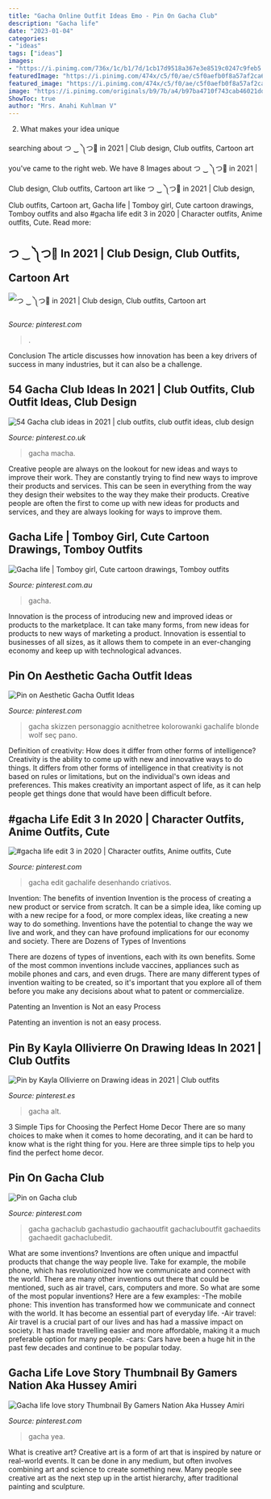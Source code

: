 ```yaml
---
title: "Gacha Online Outfit Ideas Emo - Pin On Gacha Club"
description: "Gacha life"
date: "2023-01-04"
categories:
- "ideas"
tags: ["ideas"]
images:
- "https://i.pinimg.com/736x/1c/b1/7d/1cb17d9518a367e3e8519c0247c9feb5.jpg"
featuredImage: "https://i.pinimg.com/474x/c5/f0/ae/c5f0aefb0f8a57af2ca6123c09b63b50.jpg"
featured_image: "https://i.pinimg.com/474x/c5/f0/ae/c5f0aefb0f8a57af2ca6123c09b63b50.jpg"
image: "https://i.pinimg.com/originals/b9/7b/a4/b97ba4710f743cab46021dd82507ca1f.jpg"
ShowToc: true
author: "Mrs. Anahi Kuhlman V"
---
```



2. What makes your idea unique 

	

		
searching about つ ‿ ༽つ🔪 in 2021 | Club design, Club outfits, Cartoon art you've came to the right web. We have 8 Images about つ ‿ ༽つ🔪 in 2021 | Club design, Club outfits, Cartoon art like つ ‿ ༽つ🔪 in 2021 | Club design, Club outfits, Cartoon art, Gacha life | Tomboy girl, Cute cartoon drawings, Tomboy outfits and also #gacha life edit 3 in 2020 | Character outfits, Anime outfits, Cute. Read more:
		
    
## つ ‿ ༽つ🔪 In 2021 | Club Design, Club Outfits, Cartoon Art

<img loading=lazy src="https://i.pinimg.com/736x/5a/cc/45/5acc45534e6171633b3fa71b628225c6.jpg" onerror="this.onerror=null;this.src='https://tse3.mm.bing.net/th?id=OIP._0x2g4XoUI-_bLcaEB7_LwHaL_&amp;pid=15.1';" alt="つ ‿ ༽つ🔪 in 2021 | Club design, Club outfits, Cartoon art">

_Source: pinterest.com_

>. 

	

Conclusion
The article discusses how innovation has been a key drivers of success in many industries, but it can also be a challenge.

    
## 54 Gacha Club Ideas In 2021 | Club Outfits, Club Outfit Ideas, Club Design

<img loading=lazy src="https://i.pinimg.com/474x/c5/f0/ae/c5f0aefb0f8a57af2ca6123c09b63b50.jpg" onerror="this.onerror=null;this.src='https://tse4.mm.bing.net/th?id=OIP.KnCcN3BR-DnaQlK5K99cFAAAAA&amp;pid=15.1';" alt="54 Gacha club ideas in 2021 | club outfits, club outfit ideas, club design">

_Source: pinterest.co.uk_

>gacha macha. 

	

Creative people are always on the lookout for new ideas and ways to improve their work. They are constantly trying to find new ways to improve their products and services. This can be seen in everything from the way they design their websites to the way they make their products. Creative people are often the first to come up with new ideas for products and services, and they are always looking for ways to improve them.

    
## Gacha Life | Tomboy Girl, Cute Cartoon Drawings, Tomboy Outfits

<img loading=lazy src="https://i.pinimg.com/736x/43/b5/c7/43b5c72b405c770b931cac39652d77d4.jpg" onerror="this.onerror=null;this.src='https://tse4.mm.bing.net/th?id=OIP.2UIgFVw93wVhqyDMZQO5WgHaEK&amp;pid=15.1';" alt="Gacha life | Tomboy girl, Cute cartoon drawings, Tomboy outfits">

_Source: pinterest.com.au_

>gacha. 

	

Innovation is the process of introducing new and improved ideas or products to the marketplace. It can take many forms, from new ideas for products to new ways of marketing a product. Innovation is essential to businesses of all sizes, as it allows them to compete in an ever-changing economy and keep up with technological advances.

    
## Pin On Aesthetic Gacha Outfit Ideas

<img loading=lazy src="https://i.pinimg.com/originals/b9/7b/a4/b97ba4710f743cab46021dd82507ca1f.jpg" onerror="this.onerror=null;this.src='https://tse3.mm.bing.net/th?id=OIP.ZqgSwP9DDqeFzG_5KCPWDgHaHa&amp;pid=15.1';" alt="Pin on Aesthetic Gacha Outfit Ideas">

_Source: pinterest.com_

>gacha skizzen personaggio acnithetree kolorowanki gachalife blonde wolf seç pano. 

	

Definition of creativity: How does it differ from other forms of intelligence?
Creativity is the ability to come up with new and innovative ways to do things. It differs from other forms of intelligence in that creativity is not based on rules or limitations, but on the individual's own ideas and preferences. This makes creativity an important aspect of life, as it can help people get things done that would have been difficult before.

    
## #gacha Life Edit 3 In 2020 | Character Outfits, Anime Outfits, Cute

<img loading=lazy src="https://i.pinimg.com/736x/d3/7a/05/d37a053c340646a24555cdd3520b42fc.jpg" onerror="this.onerror=null;this.src='https://tse4.mm.bing.net/th?id=OIP.EY0h9-5KfPZIMbamqnlrpAHaHa&amp;pid=15.1';" alt="#gacha life edit 3 in 2020 | Character outfits, Anime outfits, Cute">

_Source: pinterest.com_

>gacha edit gachalife desenhando criativos. 

	

Invention: The benefits of invention
Invention is the process of creating a new product or service from scratch. It can be a simple idea, like coming up with a new recipe for a food, or more complex ideas, like creating a new way to do something. Inventions have the potential to change the way we live and work, and they can have profound implications for our economy and society.
There are Dozens of Types of Inventions

There are dozens of types of inventions, each with its own benefits. Some of the most common inventions include vaccines, appliances such as mobile phones and cars, and even drugs. There are many different types of invention waiting to be created, so it's important that you explore all of them before you make any decisions about what to patent or commercialize.

Patenting an Invention is Not an easy Process

Patenting an invention is not an easy process.

    
## Pin By Kayla Ollivierre On Drawing Ideas In 2021 | Club Outfits

<img loading=lazy src="https://i.pinimg.com/736x/1c/b1/7d/1cb17d9518a367e3e8519c0247c9feb5.jpg" onerror="this.onerror=null;this.src='https://tse4.mm.bing.net/th?id=OIP.TOEBUil6b16zZe6MPHrnxQHaHR&amp;pid=15.1';" alt="Pin by Kayla Ollivierre on Drawing ideas in 2021 | Club outfits">

_Source: pinterest.es_

>gacha alt. 

	

3 Simple Tips for Choosing the Perfect Home Decor
There are so many choices to make when it comes to home decorating, and it can be hard to know what is the right thing for you. Here are three simple tips to help you find the perfect home decor.

    
## Pin On Gacha Club

<img loading=lazy src="https://i.pinimg.com/736x/20/86/d0/2086d00ee9fb2aef872be5b07a8dc78a.jpg" onerror="this.onerror=null;this.src='https://tse3.mm.bing.net/th?id=OIP.SxrC921CgVSB9u4JHDlaCwHaHc&amp;pid=15.1';" alt="Pin on Gacha club">

_Source: pinterest.com_

>gacha gachaclub gachastudio gachaoutfit gachacluboutfit gachaedits gachaedit gachaclubedit. 

	

What are some inventions?
Inventions are often unique and impactful products that change the way people live. Take for example, the mobile phone, which has revolutionized how we communicate and connect with the world. There are many other inventions out there that could be mentioned, such as air travel, cars, computers and more. So what are some of the most popular inventions? Here are a few examples: 
-The mobile phone: This invention has transformed how we communicate and connect with the world. It has become an essential part of everyday life. 
-Air travel: Air travel is a crucial part of our lives and has had a massive impact on society. It has made travelling easier and more affordable, making it a much preferable option for many people. 
-cars: Cars have been a huge hit in the past few decades and continue to be popular today.

    
## Gacha Life Love Story Thumbnail By Gamers Nation Aka Hussey Amiri

<img loading=lazy src="https://i.pinimg.com/736x/87/48/7c/87487ca9f04c16758006c8a28ab65d26.jpg" onerror="this.onerror=null;this.src='https://tse4.mm.bing.net/th?id=OIP.IhxBkBy4BXGms-M5z7MZqQHaEK&amp;pid=15.1';" alt="Gacha life love story Thumbnail By Gamers Nation Aka Hussey Amiri">

_Source: pinterest.com_

>gacha yea. 

	

What is creative art?
Creative art is a form of art that is inspired by nature or real-world events. It can be done in any medium, but often involves combining art and science to create something new. Many people see creative art as the next step up in the artist hierarchy, after traditional painting and sculpture.

